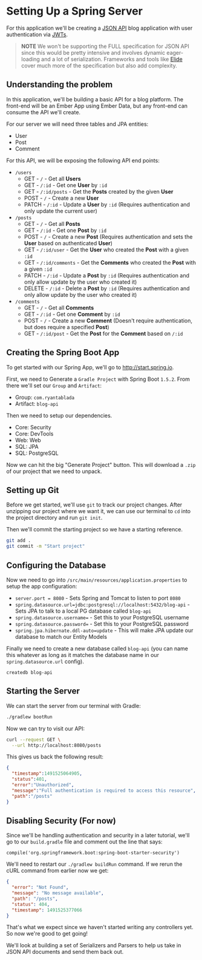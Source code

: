 # Setting Up a Spring Server

For this application we'll be creating a [JSON API](http://jsonapi.org/) blog application with user authentication via [JWTs](https://jwt.io/).

> **NOTE** We won't be supporting the FULL specification for JSON API since this would be pretty intensive and involves dynamic eager-loading and a lot of serialization.
> Frameworks and tools like [Elide](http://elide.io/) cover much more of the specification but also add complexity.

## Understanding the problem

In this application, we'll be building a basic API for a blog platform.
The front-end will be an Ember App using Ember Data, but any front-end can consume the API we'll create.

For our server we will need three tables and JPA entities:

* User
* Post
* Comment

For this API, we will be exposing the following API end points:

* `/users`
  - GET - `/` - Get all **Users**
  - GET - `/:id` - Get one **User** by `:id`
  - GET - `/:id/posts` - Get the **Posts** created by the given **User**
  - POST - `/` - Create a new **User**
  - PATCH - `/:id` - Update a **User** by `:id` (Requires authentication and only update the current user)
* `/posts`
  - GET - `/` - Get all **Posts**
  - GET - `/:id` - Get one **Post** by `:id`
  - POST - `/` - Create a new **Post** (Requires authentication and sets the **User** based on authenticated **User**)
  - GET - `/:id/user` - Get the **User** who created the **Post** with a given `:id`
  - GET - `/:id/comments` - Get the **Comments** who created the **Post** with a given `:id`
  - PATCH - `/:id` - Update a **Post** by `:id` (Requires authentication and only allow update by the user who created it)
  - DELETE - `/:id` - Delete a **Post** by `:id` (Requires authentication and only allow update by the user who created it)
* `/comments`
  - GET - `/` - Get all **Comments**
  - GET - `/:id` - Get one **Comment** by `:id`
  - POST - `/` - Create a new **Comment** (Doesn't require authentication, but does require a specified **Post**)
  - GET - `/:id/post` - Get the **Post** for the **Comment** based on `/:id`

## Creating the Spring Boot App

To get started with our Spring App, we'll go to http://start.spring.io.

First, we need to Generate a `Gradle Project` with Spring Boot `1.5.2`.
From there we'll set our `Group` and `Artifact`:

* Group: `com.ryantablada`
* Artifact: `blog-api`

Then we need to setup our dependencies.

* Core: Security
* Core: DevTools
* Web: Web
* SQL: JPA
* SQL: PostgreSQL

Now we can hit the big "Generate Project" button.
This will download a `.zip` of our project that we need to unpack.

## Setting up Git

Before we get started, we'll use `git` to track our project changes.
After unzipping our project where we want it, we can use our terminal to `cd` into the project directory and run `git init`.

Then we'll commit the starting project so we have a starting reference.

```bash
git add .
git commit -m "Start project"
```

## Configuring the Database

Now we need to go into `/src/main/resources/application.properties` to setup the app configuration:

* `server.port = 8080` - Sets Spring and Tomcat to listen to port `8080`
* `spring.datasource.url=jdbc:postgresql://localhost:5432/blog-api` - Sets JPA to talk to a local PG database called `blog-api`
* `spring.datasource.username=` - Set this to your PostgreSQL username
* `spring.datasource.password=` - Set this to your PostgreSQL password
* `spring.jpa.hibernate.ddl-auto=update` - This will make JPA update our database to match our Entity Models

Finally we need to create a new database called `blog-api` (you can name this whatever as long as it matches the database name in our `spring.datasource.url` config).

```
createdb blog-api
```

## Starting the Server

We can start the server from our terminal with Gradle:

```bash
./gradlew bootRun
```

Now we can try to visit our API:

```bash
curl --request GET \
  --url http://localhost:8080/posts
```

This gives us back the following result:

```json
{
  "timestamp":1491525064905,
  "status":401,
  "error":"Unauthorized",
  "message":"Full authentication is required to access this resource",
  "path":"/posts"
}
```

## Disabling Security (For now)

Since we'll be handling authentication and security in a later tutorial, we'll go to our `build.gradle` file and comment out the line that says:

```
compile('org.springframework.boot:spring-boot-starter-security')
```

We'll need to restart our `./gradlew buildRun` command.
If we rerun the cURL command from earlier now we get:

```json
{
  "error": "Not Found",
  "message": "No message available",
  "path": "/posts",
  "status": 404,
  "timestamp": 1491525377066
}
```

That's what we expect since we haven't started writing any controllers yet.
So now we're good to get going!

We'll look at building a set of Serializers and Parsers to help us take in JSON API documents and send them back out.
